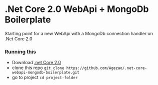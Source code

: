 # .Net Core 2.0 WebApi + MongoDb Boilerplate

Starting point for a new WebApi with a MongoDb connection handler on .Net Core 2.0

### Running this
* Download [.net Core 2.0](https://www.microsoft.com/net/core/preview#macos)
* clone this repo `git clone https://github.com/Agezao/.net-core-webapi-mongodb-boilerplate.git`
* go to project `cd project-folder`
